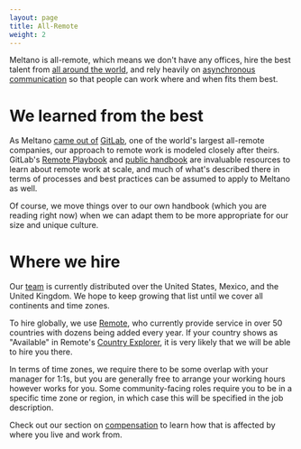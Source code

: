 ```yaml
---
layout: page
title: All-Remote
weight: 2
---
```


Meltano is all-remote, which means we don't have any offices,
hire the best talent from [all around the world](#where-we-hire), and
rely heavily on [asynchronous communication](/company/communication#asynchronous-communication) so that people can work where and when fits them best.

# We learned from the best

As Meltano [came out of](/company/#history) [GitLab](https://about.gitlab.com), one of the world's largest all-remote companies,
our approach to remote work is modeled closely after theirs.
GitLab's [Remote Playbook](https://about.gitlab.com/company/culture/all-remote/) and [public handbook](https://about.gitlab.com/handbook/) are invaluable resources to learn about remote work at scale, and much of what's described there in terms of processes and best practices can be assumed to apply to Meltano as well.

Of course, we move things over to our own handbook (which you are reading right now) when we can adapt them to be more appropriate for our size and unique culture.

# Where we hire

Our [team](https://meltano.com/about) is currently distributed over the United States, Mexico, and the United Kingdom.
We hope to keep growing that list until we cover all continents and time zones.

To hire globally, we use [Remote](https://remote.com), who currently provide service in over 50 countries with dozens being added every year.
If your country shows as "Available" in Remote's [Country Explorer](https://remote.com/country-explorer?layout=list), it is very likely that we will be able to hire you there.

In terms of time zones, we require there to be some overlap with your manager for 1:1s, but you are generally free to arrange your working hours however works for you.
Some community-facing roles require you to be in a specific time zone or region, in which case this will be specified in the job description.

Check out our section on [compensation](/peopleops/compensation) to learn how that is affected by where you live and work from.
